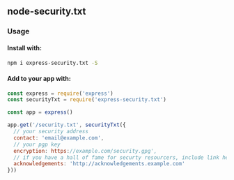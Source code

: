 ## node-security.txt

### Usage

#### Install with:

```bash
npm i express-security.txt -S
```

#### Add to your app with:

```javascript
const express = require('express')
const securityTxt = require('express-security.txt')

const app = express()

app.get('/security.txt', securityTxt({
  // your security address
  contact: 'email@example.com',
  // your pgp key
  encryption: https://example.com/security.gpg',
  // if you have a hall of fame for securty resourcers, include link here
  acknowledgements: 'http://acknowledgements.example.com'
}))
```
